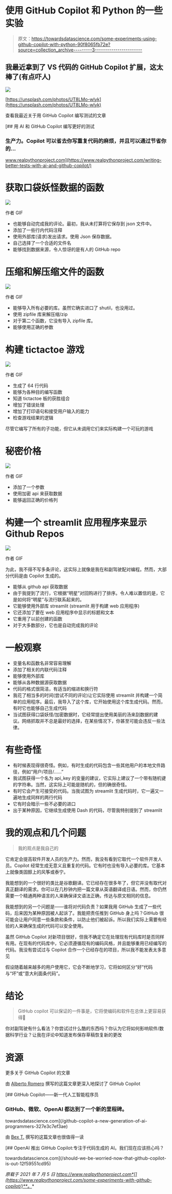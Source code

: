 # 使用 GitHub Copilot 和 Python 的一些实验

> 原文：<https://towardsdatascience.com/some-experiments-using-github-copilot-with-python-90f8065fb72e?source=collection_archive---------3----------------------->

## 我最近拿到了 VS 代码的 GitHub Copilot 扩展，这太棒了(有点吓人)

![](img/754a728427663a974824c27cea17cd4d.png)

[https://unsplash.com/photos/UT8LMo-wlyk](https://unsplash.com/photos/UT8LMo-wlyk)

查看我最近关于用 GitHub Copilot 编写测试的文章

[](https://www.realpythonproject.com/writing-better-tests-with-ai-and-github-copilot/) [## 用 AI 和 GitHub Copilot 编写更好的测试

### 生产力。Copilot 可以省去你写重复代码的麻烦，并且可以通过节省你的…

www.realpythonproject.com](https://www.realpythonproject.com/writing-better-tests-with-ai-and-github-copilot/) 

# 获取口袋妖怪数据的函数

![](img/7569692eb8aa3d2141ca2bf25c311331.png)

作者 GIF

*   也能够自动完成我的评论。最初，我从未打算将它保存到 json 文件中。
*   添加了一些行内代码注释
*   使用外部库(请求)发出请求。使用 Json 保存数据。
*   自己选择了一个合适的文件名
*   能够找到数据来源，令人惊讶的是有人的 GitHub repo

# 压缩和解压缩文件的函数

![](img/0419a7455f6996554dca5e1393c799bf.png)

作者 GIF

*   能够导入所有必要的库。虽然它确实进口了 shutil，也没用过。
*   使用 zipfile 库来解压缩/zip
*   对于第二个函数，它没有导入 zipfile 库。
*   能够使用正确的参数

# 构建 tictactoe 游戏

![](img/863cd27953c8645a84be8c1499cb4fa0.png)

作者 GIF

*   生成了 64 行代码
*   能够为各种目的编写函数
*   知道 tictactoe 板的获胜组合
*   增加了错误处理
*   增加了打印语句和接受用户输入的能力
*   检查游戏结果的逻辑

尽管它编写了所有的子功能，但它从未调用它们来实际构建一个可玩的游戏

# 秘密价格

![](img/7b87c73c9ce288509c5c92b2c622c0fb.png)

作者 GIF

*   添加了一个参数
*   使用加密 api 来获取数据
*   能够返回正确的价格列

# 构建一个 streamlit 应用程序来显示 Github Repos

![](img/47008c0bc16e5ece911ae0213230ceed.png)

作者 GIF

为此，我不得不写多条评论，这实际上就像是我在和副驾驶配对编程。然而，大部分代码是由 Copilot 生成的。

*   能够从 github api 获取数据
*   由于我提到了流行，它根据“明星”对回购进行了排序。令人难以置信的是，它是如何将“明星”与流行联系起来的。
*   它能够使用外部库 streamlit (streamlit 用于构建 web 应用程序)
*   它还添加了要在 web 应用程序中显示的标题和文本
*   它重用了以前创建的函数
*   对于大多数部分，它也是自动完成我的评论

# 一般观察

*   变量名和函数名非常容易理解
*   添加了相关的内联代码注释
*   能够使用外部库
*   能够从各种数据源获取数据
*   代码的格式很简洁，有适当的缩进和换行符
*   我花了相当多的时间(尝试不同的评论)让它实际使用 streamlit 并构建一个简单的应用程序。最后，我导入了这个库，它开始使用这个库生成代码。然而，有时它也能够自己生成代码
*   当试图获得口袋妖怪/加密数据时，它经常提出使用美丽的汤来刮数据的建议。网络抓取并不总是最好的选择，在某些情况下，你甚至可能会违反一些法律。

# 有些奇怪

*   有时候表现得很奇怪。例如，有时生成的代码包含一些其他用户的本地文件路径，例如“用户/项目/……”
*   我试图获得一个名为 api_key 的变量的建议，它实际上建议了一个带有随机键的字符串。当然，这实际上可能是随机的，但的确很奇怪。
*   有时它会产生可接受的代码。当我试图为 streamlit 生成代码时，它一遍又一遍地生成同样的两行代码
*   它有时会暗示一些不必要的进口
*   出于某种原因，它继续生成使用 Dash 的代码，尽管我特别提到了 streamlit

# 我的观点和几个问题

> 我的观点是我自己的

它肯定会提高软件开发人员的生产力。然而，我没有看到它取代一个软件开发人员。Copilot 经常生成无意义且重复的代码。它有时也没有导入必要的库。它基本上就像类固醇上的风筝或泰宁。

我能想到的一个很好的类比是谷歌翻译。它已经存在很多年了，但它并没有取代对真正翻译的需求。你可以在几秒钟内把一篇文章从英语翻译成日语。然而，你仍然需要一个精通两种语言的人来确保译文语法正确，传达与原文相同的信息。

我能想到的另一个问题是——谁将对代码负责？如果我用 GitHub 生成了一些代码，后来因为某种原因被人起诉了。我能把责任推到 GitHub 身上吗？GitHub 很可能会让用户同意一些条款和条件，以防止他们被起诉。所以我们实际上需要有经验的人来确保生成的代码可以安全使用。

虽然 GitHub Copilot 对新项目很好，但我不确定它在处理现有代码库时是否同样有用。在现有的代码库中，它必须遵循现有的编码风格，并且能够重用已经编写的代码。我没有尝试过与 Copilot 合作一个已经存在的项目，所以我不能发表太多意见

假设随着越来越多的用户使用它，它会不断地学习，它将如何区分“好”代码与“坏”或“意大利面条代码”。

# 结论

> GitHub copilot 可以保证的一件事是，它将使编码和软件在总体上更容易获得💯

你对副驾驶有什么看法？你尝试过什么酷的东西吗？你认为它将如何影响软件/数据科学行业？让我在评论中知道发布保存草稿恢复新的更改

# 资源

更多关于 GitHub Copilot 的文章

由 [Alberto Romero](https://medium.com/u/7ba6be8a3022?source=post_page-----90f8065fb72e--------------------------------) 撰写的这篇文章更深入地探讨了 GitHub Copilot

[](/github-copilot-a-new-generation-of-ai-programmers-327e3c7ef3ae) [## GitHub Copilot——新一代人工智能程序员

### GitHub、微软、OpenAI 都达到了一个新的里程碑。

towardsdatascience.com](/github-copilot-a-new-generation-of-ai-programmers-327e3c7ef3ae) 

由 [Bex T.](https://medium.com/u/39db050c2ac2?source=post_page-----90f8065fb72e--------------------------------) 撰写的这篇文章也很值得一读

[](/should-we-be-worried-now-that-github-copilot-is-out-12f59551cd95) [## OpenAI 推出 GitHub Copilot:专注于代码生成的 AI。我们现在应该担心吗？

towardsdatascience.com](/should-we-be-worried-now-that-github-copilot-is-out-12f59551cd95) 

*原载于 2021 年 7 月 5 日 https://www.realpythonproject.com*[](https://www.realpythonproject.com/some-experiments-with-github-copilot/)**。**